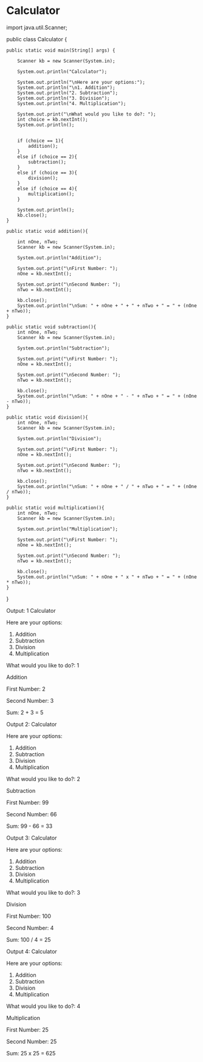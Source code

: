 # Calculator

import java.util.Scanner;


public class Calculator {


    public static void main(String[] args) {

        Scanner kb = new Scanner(System.in);

        System.out.println("Calculator");

        System.out.println("\nHere are your options:");
        System.out.println("\n1. Addition");
        System.out.println("2. Subtraction");
        System.out.println("3. Division");
        System.out.println("4. Multiplication");

        System.out.print("\nWhat would you like to do?: ");
        int choice = kb.nextInt();
        System.out.println();


        if (choice == 1){
            addition();
        }
        else if (choice == 2){
            subtraction();
        }
        else if (choice == 3){
            division();
        }
        else if (choice == 4){
            multiplication();
        }

        System.out.println();
        kb.close();
    }

    public static void addition(){

        int nOne, nTwo;
        Scanner kb = new Scanner(System.in);

        System.out.println("Addition");

        System.out.print("\nFirst Number: ");
        nOne = kb.nextInt();

        System.out.print("\nSecond Number: ");
        nTwo = kb.nextInt();

        kb.close();
        System.out.println("\nSum: " + nOne + " + " + nTwo + " = " + (nOne + nTwo));
    }

    public static void subtraction(){
        int nOne, nTwo;
        Scanner kb = new Scanner(System.in);

        System.out.println("Subtraction");

        System.out.print("\nFirst Number: ");
        nOne = kb.nextInt();

        System.out.print("\nSecond Number: ");
        nTwo = kb.nextInt();

        kb.close();
        System.out.println("\nSum: " + nOne + " - " + nTwo + " = " + (nOne - nTwo));
    }

    public static void division(){
        int nOne, nTwo;
        Scanner kb = new Scanner(System.in);

        System.out.println("Division");

        System.out.print("\nFirst Number: ");
        nOne = kb.nextInt();

        System.out.print("\nSecond Number: ");
        nTwo = kb.nextInt();

        kb.close();
        System.out.println("\nSum: " + nOne + " / " + nTwo + " = " + (nOne / nTwo));
    }

    public static void multiplication(){
        int nOne, nTwo;
        Scanner kb = new Scanner(System.in);

        System.out.println("Multiplication");

        System.out.print("\nFirst Number: ");
        nOne = kb.nextInt();

        System.out.print("\nSecond Number: ");
        nTwo = kb.nextInt();

        kb.close();
        System.out.println("\nSum: " + nOne + " x " + nTwo + " = " + (nOne * nTwo));
    }
}

Output: 1
Calculator

Here are your options:

1. Addition
2. Subtraction
3. Division
4. Multiplication

What would you like to do?: 1

Addition

First Number: 2

Second Number: 3

Sum: 2 + 3 = 5

Output 2:
Calculator

Here are your options:

1. Addition
2. Subtraction
3. Division
4. Multiplication

What would you like to do?: 2

Subtraction

First Number: 99

Second Number: 66

Sum: 99 - 66 = 33

Output 3:
Calculator

Here are your options:

1. Addition
2. Subtraction
3. Division
4. Multiplication

What would you like to do?: 3

Division

First Number: 100

Second Number: 4

Sum: 100 / 4 = 25

Output 4:
Calculator

Here are your options:

1. Addition
2. Subtraction
3. Division
4. Multiplication

What would you like to do?: 4

Multiplication

First Number: 25

Second Number: 25

Sum: 25 x 25 = 625



